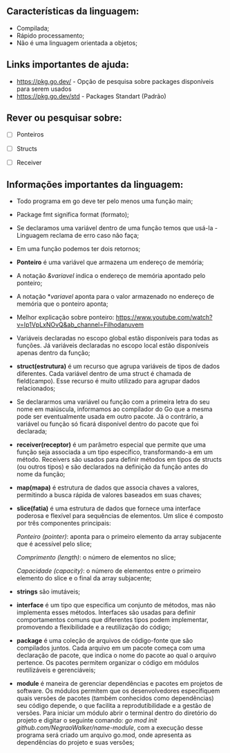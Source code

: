 ## Características da linguagem:
* Compilada;
* Rápido processamento;
* Não é uma linguagem orientada a objetos;

## Links importantes de ajuda:
* https://pkg.go.dev/ - Opção de pesquisa sobre packages disponíveis para serem usados
* https://pkg.go.dev/std - Packages Standart (Padrão)

## Rever ou pesquisar sobre:
- [ ] Ponteiros
- [ ] Structs
- [ ] Receiver



## Informações importantes da linguagem:
* Todo programa em go deve ter pelo menos uma função main;
* Package fmt significa format (formato);
* Se declaramos uma variável dentro de uma função temos que usá-la - Linguagem reclama de erro caso não faça;
* Em uma função podemos ter dois retornos;
* **Ponteiro** é uma variável que armazena um endereço de memória;
* A notação *&variavel* indica o endereço de memória apontado pelo ponteiro;
* A notação **variavel* aponta para o valor armazenado no endereço de memória que o ponteiro aponta;
* Melhor explicação sobre ponteiro: https://www.youtube.com/watch?v=Ip1VpLxNOvQ&ab_channel=Filhodanuvem
* Variáveis declaradas no escopo global estão disponíveis para todas as funções. Já variáveis declaradas no escopo local estão disponíveis apenas dentro da função;
* **struct(estrutura)** é um recurso que agrupa variáveis de tipos de dados diferentes. Cada variável dentro de uma struct é chamada de field(campo). Esse recurso é muito utilizado para agrupar dados relacionados;
* Se declararmos uma variável ou função com a primeira letra do seu nome em maiúscula, informamos ao compilador do Go que a mesma pode ser eventualmente usada em outro pacote. Já o contrário, a variável ou função só ficará disponível dentro do pacote que foi declarada;
* **receiver(receptor)** é um parâmetro especial que permite que uma função seja associada a um tipo específico, transformando-a em um método. Receivers são usados para definir métodos em tipos de structs (ou outros tipos) e são declarados na definição da função antes do nome da função;
* **map(mapa)** é estrutura de dados que associa chaves a valores, permitindo a busca rápida de valores baseados em suas chaves;
* **slice(fatia)** é uma estrutura de dados que fornece uma interface poderosa e flexível para sequências de elementos. Um slice é composto por três componentes principais:
    
    *Ponteiro (pointer)*: aponta para o primeiro elemento da array subjacente que é acessível pelo slice;

    *Comprimento (length)*: o número de elementos no slice;

    *Capacidade (capacity)*: o número de elementos entre o primeiro elemento do slice e o final da array subjacente;
* **strings** são imutáveis;
* **interface** é um tipo que especifica um conjunto de métodos, mas não implementa esses métodos. Interfaces são usadas para definir comportamentos comuns que diferentes tipos podem implementar, promovendo a flexibilidade e a reutilização do código;
* **package** é uma coleção de arquivos de código-fonte que são compilados juntos. Cada arquivo em um pacote começa com uma declaração de pacote, que indica o nome do pacote ao qual o arquivo pertence. Os pacotes permitem organizar o código em módulos reutilizáveis e gerenciáveis;
* **module** é maneira de gerenciar dependências e pacotes em projetos de software. Os módulos permitem que os desenvolvedores especifiquem quais versões de pacotes (também conhecidos como dependências) seu código depende, o que facilita a reprodutibilidade e a gestão de versões. Para iniciar um módulo abrir o terminal dentro do diretório do projeto e digitar o seguinte comando: 
*go mod init github.com/NegraoWalker/name-module*, com a execução desse programa será criado um arquivo go.mod, onde apresenta as dependências do projeto e suas versões;

